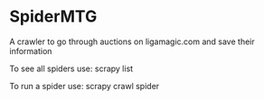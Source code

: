 # SpiderMTG
A crawler to go through auctions on ligamagic.com and save their information

To see all spiders use:
scrapy list

To run a spider use:
scrapy crawl spider
